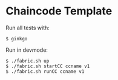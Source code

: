 # Chaincode Template

Run all tests with:
```
$ ginkgo
```

Run in devmode:
```
$ ./fabric.sh up
$ ./fabric.sh startCC ccname v1
$ ./fabric.sh runCC ccname v1
```